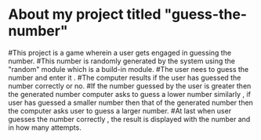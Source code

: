 # About my project titled "guess-the-number"
#This project is a game wherein a user gets engaged in guessing the number.
#This number is randomly generated by the system using the "random" module which is a build-in module.
#The user nees to guess the number and enter it .
#The computer results if the user has guessed the number correctly or no.
#If the number guessed by the user is greater then the generated number computer asks to guess a lower number  similarly , if user has guessed a smaller number then that of the generated number then the computer asks user to guess a larger number.
#At last when user guesses the number correctly , the result is displayed with the number and in how many attempts.
